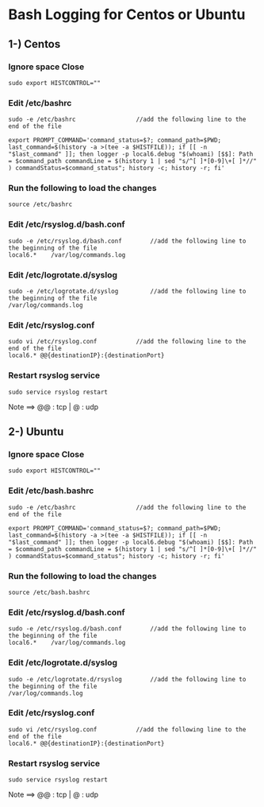 # Bash Logging for Centos or Ubuntu

## 1-) Centos

### Ignore space Close

	sudo export HISTCONTROL=""

### Edit /etc/bashrc

	sudo -e /etc/bashrc    				//add the following line to the end of the file
	
	export PROMPT_COMMAND='command_status=$?; command_path=$PWD; last_command=$(history -a >(tee -a $HISTFILE)); if [[ -n "$last_command" ]]; then logger -p local6.debug "$(whoami) [$$]: Path = $command_path commandLine = $(history 1 | sed "s/^[ ]*[0-9]\+[ ]*//" ) commandStatus=$command_status"; history -c; history -r; fi'


### Run the following to load the changes

	source /etc/bashrc

### Edit /etc/rsyslog.d/bash.conf

	sudo -e /etc/rsyslog.d/bash.conf  		//add the following line to the beginning of the file
	local6.*    /var/log/commands.log

### Edit /etc/logrotate.d/syslog

	sudo -e /etc/logrotate.d/syslog 		//add the following line to the beginning of the file
	/var/log/commands.log

### Edit /etc/rsyslog.conf
	
	sudo vi /etc/rsyslog.conf			//add the following line to the end of the file
	local6.* @@{destinationIP}:{destinationPort}

### Restart rsyslog service

	sudo service rsyslog restart
	

Note ==> @@ : tcp | @ : udp 


## 2-) Ubuntu

### Ignore space Close

	sudo export HISTCONTROL=""

### Edit /etc/bash.bashrc

	sudo -e /etc/bashrc    				//add the following line to the end of the file
	
	export PROMPT_COMMAND='command_status=$?; command_path=$PWD; last_command=$(history -a >(tee -a $HISTFILE)); if [[ -n "$last_command" ]]; then logger -p local6.debug "$(whoami) [$$]: Path = $command_path commandLine = $(history 1 | sed "s/^[ ]*[0-9]\+[ ]*//" ) commandStatus=$command_status"; history -c; history -r; fi'

### Run the following to load the changes

	source /etc/bash.bashrc

### Edit /etc/rsyslog.d/bash.conf

	sudo -e /etc/rsyslog.d/bash.conf  		//add the following line to the beginning of the file
	local6.*    /var/log/commands.log

### Edit /etc/logrotate.d/syslog

	sudo -e /etc/logrotate.d/rsyslog 		//add the following line to the beginning of the file
	/var/log/commands.log

### Edit /etc/rsyslog.conf
	
	sudo vi /etc/rsyslog.conf			//add the following line to the end of the file
	local6.* @@{destinationIP}:{destinationPort}

### Restart rsyslog service

	sudo service rsyslog restart

Note ==> @@ : tcp | @ : udp 
